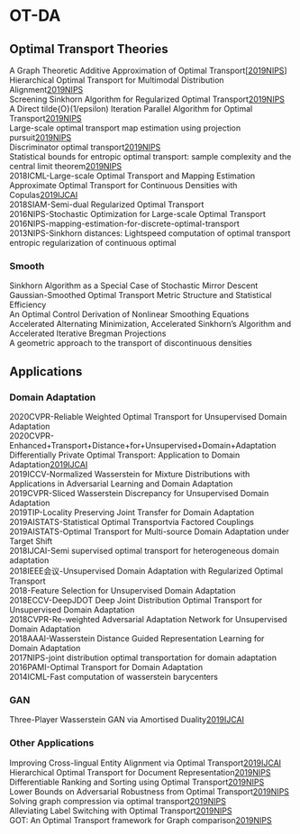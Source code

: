 # OT-DA


## Optimal Transport Theories

A Graph Theoretic Additive Approximation of Optimal Transport[[2019NIPS](https://papers.nips.cc/paper/9533-a-graph-theoretic-additive-approximation-of-optimal-transport)]  
Hierarchical Optimal Transport for Multimodal Distribution Alignment[2019NIPS](https://papers.nips.cc/paper/9501-hierarchical-optimal-transport-for-multimodal-distribution-alignment)  
Screening Sinkhorn Algorithm for Regularized Optimal Transport[2019NIPS](https://papers.nips.cc/paper/9386-screening-sinkhorn-algorithm-for-regularized-optimal-transport)  
A Direct tilde{O}(1/epsilon) Iteration Parallel Algorithm for Optimal Transport[2019NIPS](https://papers.nips.cc/paper/9313-a-direct-tildeo1epsilon-iteration-parallel-algorithm-for-optimal-transport)  
Large-scale optimal transport map estimation using projection pursuit[2019NIPS](https://papers.nips.cc/paper/9023-large-scale-optimal-transport-map-estimation-using-projection-pursuit)  
Discriminator optimal transport[2019NIPS](https://papers.nips.cc/paper/8906-discriminator-optimal-transport)  
Statistical bounds for entropic optimal transport: sample complexity and the central limit theorem[2019NIPS](https://papers.nips.cc/paper/8703-statistical-bounds-for-entropic-optimal-transport-sample-complexity-and-the-central-limit-theorem)  
2018ICML-Large-scale Optimal Transport and Mapping Estimation  
Approximate Optimal Transport for Continuous Densities with Copulas[2019IJCAI](https://www.ijcai.org/proceedings/2019/300)  
2018SIAM-Semi-dual Regularized Optimal Transport  
2016NIPS-Stochastic Optimization for Large-scale Optimal Transport  
2016NIPS-mapping-estimation-for-discrete-optimal-transport  
2013NIPS-Sinkhorn distances: Lightspeed computation of optimal transport  
entropic regularization of continuous optimal  


### Smooth
Sinkhorn Algorithm as a Special Case of Stochastic Mirror Descent  
Gaussian-Smoothed Optimal Transport Metric Structure and Statistical Efficiency  
An Optimal Control Derivation of Nonlinear Smoothing Equations  
Accelerated Alternating Minimization, Accelerated Sinkhorn’s Algorithm and Accelerated Iterative Bregman Projections  
A geometric approach to the transport of discontinuous densities  



## Applications

### Domain Adaptation
2020CVPR-Reliable Weighted Optimal Transport for Unsupervised Domain Adaptation  
2020CVPR-Enhanced+Transport+Distance+for+Unsupervised+Domain+Adaptation  
Differentially Private Optimal Transport: Application to Domain Adaptation[2019IJCAI](https://www.ijcai.org/proceedings/2019/395)    
2019ICCV-Normalized Wasserstein for Mixture Distributions with Applications in Adversarial Learning and Domain Adaptation  
2019CVPR-Sliced Wasserstein Discrepancy for Unsupervised Domain Adaptation  
2019TIP-Locality Preserving Joint Transfer for Domain Adaptation  
2019AISTATS-Statistical Optimal Transportvia Factored Couplings  
2019AISTATS-Optimal Transport for Multi-source Domain Adaptation under Target Shift  
2018IJCAI-Semi supervised optimal transport for heterogeneous domain adaptation  
2018IEEE会议-Unsupervised Domain Adaptation with Regularized Optimal Transport  
2018-Feature Selection for Unsupervised Domain Adaptation  
2018ECCV-DeepJDOT Deep Joint Distribution Optimal Transport for Unsupervised Domain Adaptation  
2018CVPR-Re-weighted Adversarial Adaptation Network for Unsupervised Domain Adaptation  
2018AAAI-Wasserstein Distance Guided Representation Learning for Domain Adaptation  
2017NIPS-joint distribution optimal transportation for domain adaptation  
2016PAMI-Optimal Transport for Domain Adaptation  
2014ICML-Fast computation of wasserstein barycenters  


### GAN
Three-Player Wasserstein GAN via Amortised Duality[2019IJCAI](https://www.ijcai.org/proceedings/2019/305)    



### Other Applications
Improving Cross-lingual Entity Alignment via Optimal Transport[2019IJCAI](https://www.ijcai.org/proceedings/2019/448)  
Hierarchical Optimal Transport for Document Representation[2019NIPS](https://papers.nips.cc/paper/8438-hierarchical-optimal-transport-for-document-representation)  
Differentiable Ranking and Sorting using Optimal Transport[2019NIPS](https://papers.nips.cc/paper/8910-differentiable-ranking-and-sorting-using-optimal-transport)  
Lower Bounds on Adversarial Robustness from Optimal Transport[2019NIPS](https://papers.nips.cc/paper/8968-lower-bounds-on-adversarial-robustness-from-optimal-transpor)  
Solving graph compression via optimal transport[2019NIPS](https://papers.nips.cc/paper/9014-solving-graph-compression-via-optimal-transport)  
Alleviating Label Switching with Optimal Transport[2019NIPS](https://papers.nips.cc/paper/9515-alleviating-label-switching-with-optimal-transport)  
GOT: An Optimal Transport framework for Graph comparison[2019NIPS](https://papers.nips.cc/paper/9539-got-an-optimal-transport-framework-for-graph-comparison)  










